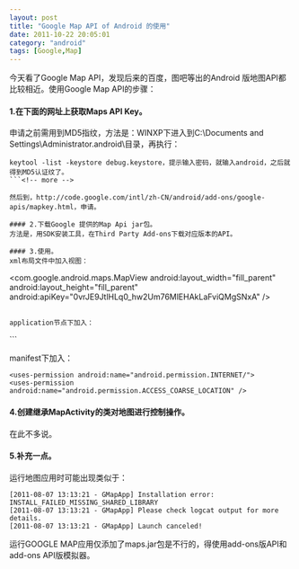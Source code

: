 ```yaml
---
layout: post
title: "Google Map API of Android 的使用"
date: 2011-10-22 20:05:01
category: "android"
tags: [Google,Map]
---
```

今天看了Google Map API，发现后来的百度，图吧等出的Android 版地图API都比较相近。使用Google Map API的步骤：

#### 1.在下面的网址上获取Maps API Key。
申请之前需用到MD5指纹，方法是：WINXP下进入到C:\Documents and Settings\Administrator\.android\目录，再执行：  

```
keytool -list -keystore debug.keystore，提示输入密码，就输入android，之后就得到MD5认证纹了。
```<!-- more -->

然后到，http://code.google.com/intl/zh-CN/android/add-ons/google-apis/mapkey.html，申请。  

#### 2.下载Google 提供的Map Api jar包。
方法是，用SDK安装工具，在Third Party Add-ons下载对应版本的API。  

#### 3.使用。
xml布局文件中加入视图：  

```
<com.google.android.maps.MapView
	android:layout_width="fill_parent"
	android:layout_height="fill_parent"
	android:apiKey="0vrJE9JtlHLq0_hw2Um76MlEHAkLaFviQMgSNxA"
	/>
```

application节点下加入：

```
<uses-library android:name="com.google.android.maps" />
```

manifest下加入：  

```
<uses-permission android:name="android.permission.INTERNET/">
<uses-permission android:name="android.permission.ACCESS_COARSE_LOCATION" />
```

#### 4.创建继承MapActivity的类对地图进行控制操作。
在此不多说。  

#### 5.补充一点。
运行地图应用时可能出现类似于：  

```
[2011-08-07 13:13:21 - GMapApp] Installation error: INSTALL_FAILED_MISSING_SHARED_LIBRARY
[2011-08-07 13:13:21 - GMapApp] Please check logcat output for more details.
[2011-08-07 13:13:21 - GMapApp] Launch canceled!
```

运行GOOGLE MAP应用仅添加了maps.jar包是不行的，得使用add-ons版API和add-ons API版模拟器。
